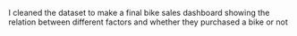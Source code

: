 I cleaned the dataset to make a final bike sales dashboard showing the relation between different factors and whether they purchased a bike or not 
